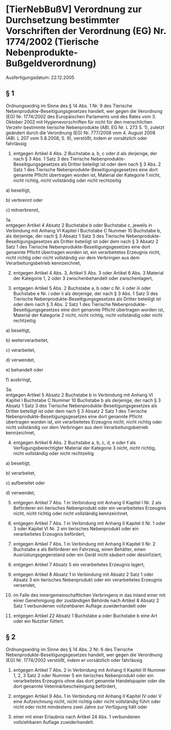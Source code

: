 # [TierNebBußV] Verordnung zur Durchsetzung bestimmter Vorschriften der Verordnung (EG) Nr. 1774/2002  (Tierische Nebenprodukte-Bußgeldverordnung)

Ausfertigungsdatum: 22.12.2005

 

## § 1

Ordnungswidrig im Sinne des § 14 Abs. 1 Nr. 9 des Tierische Nebenprodukte-Beseitigungsgesetzes handelt, wer gegen die Verordnung (EG) Nr. 1774/2002 des Europäischen Parlaments und des Rates vom 3. Oktober 2002 mit Hygienevorschriften für nicht für den menschlichen Verzehr bestimmte tierische Nebenprodukte (ABl. EG Nr. L 273 S. 1), zuletzt geändert durch die Verordnung (EG) Nr. 777/2008 vom 4. August 2008 (ABl. L 207 vom 5.8.2008, S. 9), verstößt, indem er vorsätzlich oder fahrlässig

1. entgegen Artikel 4 Abs. 2 Buchstabe a, b, c oder d als derjenige, der nach § 3 Abs. 1 Satz 3 des Tierische Nebenprodukte-Beseitigungsgesetzes als Dritter beteiligt ist oder dem nach § 3 Abs. 2 Satz 1 des Tierische Nebenprodukte-Beseitigungsgesetzes eine dort genannte Pflicht übertragen worden ist, Material der Kategorie 1 nicht, nicht richtig, nicht vollständig oder nicht rechtzeitig

a) beseitigt,

b) verbrennt oder

c) mitverbrennt,

1a.  
entgegen Artikel 4 Absatz 2 Buchstabe b oder Buchstabe c, jeweils in Verbindung mit Anhang VI Kapitel I Buchstabe C Nummer 10 Buchstabe b, als derjenige, der nach § 3 Absatz 1 Satz 3 des Tierische Nebenprodukte-Beseitigungsgesetzes als Dritter beteiligt ist oder dem nach § 3 Absatz 2 Satz 1 des Tierische Nebenprodukte-Beseitigungsgesetzes eine dort genannte Pflicht übertragen worden ist, ein verarbeitetes Erzeugnis nicht, nicht richtig oder nicht vollständig vor dem Verbringen aus dem Verarbeitungsbetrieb kennzeichnet,

2. entgegen Artikel 4 Abs. 3, Artikel 5 Abs. 3 oder Artikel 6 Abs. 3 Material der Kategorie 1, 2 oder 3 zwischenbehandelt oder zwischenlagert,

3. entgegen Artikel 5 Abs. 2 Buchstabe a, b oder c Nr. ii oder iii oder Buchstabe e Nr. i oder ii als derjenige, der nach § 3 Abs. 1 Satz 3 des Tierische Nebenprodukte-Beseitigungsgesetzes als Dritter beteiligt ist oder dem nach § 3 Abs. 2 Satz 1 des Tierische Nebenprodukte-Beseitigungsgesetzes eine dort genannte Pflicht übertragen worden ist, Material der Kategorie 2 nicht, nicht richtig, nicht vollständig oder nicht rechtzeitig

a) beseitigt,

b) weiterverarbeitet,

c) verarbeitet,

d) verwendet,

e) behandelt oder

f) ausbringt,

3a.  
entgegen Artikel 5 Absatz 2 Buchstabe b in Verbindung mit Anhang VI Kapitel I Buchstabe C Nummer 10 Buchstabe b als derjenige, der nach § 3 Absatz 1 Satz 3 des Tierische Nebenprodukte-Beseitigungsgesetzes als Dritter beteiligt ist oder dem nach § 3 Absatz 2 Satz 1 des Tierische Nebenprodukte-Beseitigungsgesetzes eine dort genannte Pflicht übertragen worden ist, ein verarbeitetes Erzeugnis nicht, nicht richtig oder nicht vollständig vor dem Verbringen aus dem Verarbeitungsbetrieb kennzeichnet,

4. entgegen Artikel 6 Abs. 2 Buchstabe a, b, c, d, e oder f als Verfügungsberechtigter Material der Kategorie 3 nicht, nicht richtig, nicht vollständig oder nicht rechtzeitig

a) beseitigt,

b) verarbeitet,

c) aufbereitet oder

d) verwendet,

5. entgegen Artikel 7 Abs. 1 in Verbindung mit Anhang II Kapitel I Nr. 2 als Beförderer ein tierisches Nebenprodukt oder ein verarbeitetes Erzeugnis nicht, nicht richtig oder nicht vollständig kennzeichnet,

6. entgegen Artikel 7 Abs. 1 in Verbindung mit Anhang II Kapitel II Nr. 1 oder 3 oder Kapitel VI Nr. 2 ein tierisches Nebenprodukt oder ein verarbeitetes Erzeugnis befördert,

7. entgegen Artikel 7 Abs. 1 in Verbindung mit Anhang II Kapitel II Nr. 2 Buchstabe a als Beförderer ein Fahrzeug, einen Behälter, einen Ausrüstungsgegenstand oder ein Gerät nicht säubert oder desinfiziert,

8. entgegen Artikel 7 Absatz 5 ein verarbeitetes Erzeugnis lagert,

9. entgegen Artikel 8 Absatz 1 in Verbindung mit Absatz 2 Satz 1 oder Absatz 3 ein tierisches Nebenprodukt oder ein verarbeitetes Erzeugnis versendet,

10. im Falle des innergemeinschaftlichen Verbringens in das Inland einer mit einer Genehmigung der zuständigen Behörde nach Artikel 8 Absatz 2 Satz 1 verbundenen vollziehbaren Auflage zuwiderhandelt oder

11. entgegen Artikel 22 Absatz 1 Buchstabe a oder Buchstabe b eine Art oder ein Nutztier füttert.


## § 2

Ordnungswidrig im Sinne des § 14 Abs. 2 Nr. 6 des Tierische Nebenprodukte-Beseitigungsgesetzes handelt, wer gegen die Verordnung (EG) Nr. 1774/2002 verstößt, indem er vorsätzlich oder fahrlässig

1. entgegen Artikel 7 Abs. 2 in Verbindung mit Anhang II Kapitel III Nummer 1, 2, 3 Satz 2 oder Nummer 5 ein tierisches Nebenprodukt oder ein verarbeitetes Erzeugnis ohne das dort genannte Handelspapier oder die dort genannte Veterinärbescheinigung befördert,

2. entgegen Artikel 9 Abs. 1 in Verbindung mit Anhang II Kapitel IV oder V eine Aufzeichnung nicht, nicht richtig oder nicht vollständig führt oder nicht oder nicht mindestens zwei Jahre zur Verfügung hält oder

3. einer mit einer Erlaubnis nach Artikel 24 Abs. 1 verbundenen vollziehbaren Auflage zuwiderhandelt.
